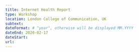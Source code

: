 ```yaml
---
title: Internet Health Report
type: Workshop
location: London College of Communication, UK
subtext:
dateFormat: # "year", otherwise will be displayed MM.YYYY
dateEnd: 2020-02-17
dateStart:
url: 
---
```

